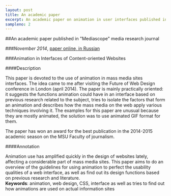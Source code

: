 ```yaml
---
layout: post
title: An academic paper
excerpt: An academic paper on animation in user interfaces published in "Mediascope" media research journal
sampleno: 2
---
```


##An academic paper published in "Mediascope" media research journal 

###_November 2014_, [paper online, in Russian](http://www.mediascope.ru/node/1618)

###Animation in Interfaces of Content-oriented Websites 

####Description

This paper is devoted to the use of animation in mass media sites interfaces. The idea came to me after visiting the Future of Web Design conference in London (april 2014). The paper is mainly practically oriented: it suggests the functions animation could have in an interface based on previous research related to the subject, tries to isolate the factors that form an animation and describes how the mass media on the web apply various techniques involving it. The examples for this paper are unusual because they are mostly animated, the solution was to use animated GIF format for them. 

The paper has won an award for the best publication in the 2014-2015 academic season on the MSU Faculty of journalism.

####Annotation

Animation use has amplified quickly in the design of websites lately, affecting a considerable part of mass media sites. This paper aims to do an overview of the guidelines for using animation to perfect the usability qualities of a web interface, as well as find out its design functions based on previous research and literature.  
**Keywords**: animation, web design, CSS, interface as well as tries to find out how animations are used on actual information sites
